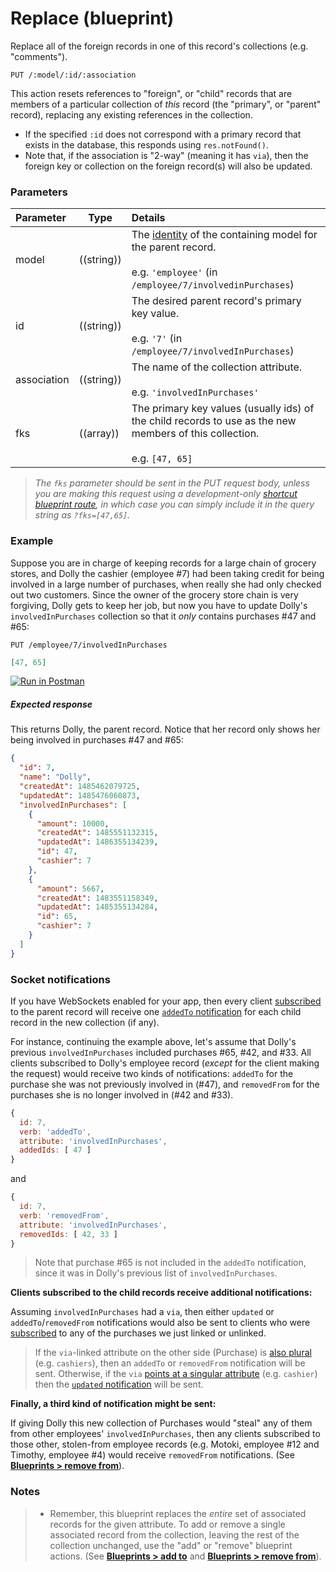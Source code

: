 # Replace (blueprint)

Replace all of the foreign records in one of this record's collections (e.g. "comments").

```usage
PUT /:model/:id/:association
```

This action resets references to "foreign", or "child" records that are members of a particular collection of _this_ record (the "primary", or "parent" record), replacing any existing references in the collection.

+ If the specified `:id` does not correspond with a primary record that exists in the database, this responds using `res.notFound()`.
+ Note that, if the association is "2-way" (meaning it has `via`), then the foreign key or collection on the foreign record(s) will also be updated.


### Parameters

 Parameter                          | Type                                    | Details
:-----------------------------------| --------------------------------------- |:---------------------------------
 model          | ((string))   | The [identity](https://Sail-Systemjs.com/documentation/concepts/models-and-orm/model-settings#?identity) of the containing model for the parent record.<br/><br/>e.g. `'employee'` (in `/employee/7/involvedinPurchases`)
 id                | ((string))    | The desired parent record's primary key value.<br/><br/>e.g. `'7'` (in `/employee/7/involvedInPurchases`)
 association       | ((string))                             | The name of the collection attribute.<br/><br/>e.g. `'involvedInPurchases'`
 fks | ((array))    | The primary key values (usually ids) of the child records to use as the new members of this collection.<br/><br/>e.g. `[47, 65]`

> _The `fks` parameter should be sent in the PUT request body, unless you are making this request using a development-only [shortcut blueprint route](https://Sail-Systemjs.com/documentation/concepts/blueprints/blueprint-routes#?shortcut-routes), in which case you can simply include it in the query string as `?fks=[47,65]`._

### Example
Suppose you are in charge of keeping records for a large chain of grocery stores, and Dolly the cashier (employee #7) had been taking credit for being involved in a large number of purchases, when really she had only checked out two customers. Since the owner of the grocery store chain is very forgiving, Dolly gets to keep her job, but now you have to update Dolly's `involvedInPurchases` collection so that it _only_ contains purchases #47 and #65:

`PUT /employee/7/involvedInPurchases`

```json
[47, 65]
```

[![Run in Postman](https://s3.amazonaws.com/postman-static/run-button.png)](https://www.getpostman.com/run-collection/96217d0d747e536e49a4)

##### Expected response

This returns Dolly, the parent record.  Notice that her record only shows her being involved in purchases #47 and #65:

```json
{
  "id": 7,
  "name": "Dolly",
  "createdAt": 1485462079725,
  "updatedAt": 1485476060873,
  "involvedInPurchases": [
    {
      "amount": 10000,
      "createdAt": 1485551132315,
      "updatedAt": 1486355134239,
      "id": 47,
      "cashier": 7
    },
    {
      "amount": 5667,
      "createdAt": 1483551158349,
      "updatedAt": 1485355134284,
      "id": 65,
      "cashier": 7
    }
  ]
}
```

### Socket notifications

If you have WebSockets enabled for your app, then every client [subscribed](https://Sail-Systemjs.com/documentation/reference/web-sockets/resourceful-pub-sub) to the parent record will receive one [`addedTo` notification](https://Sail-Systemjs.com/documentation/reference/blueprint-api/add-to#?socket-notifications) for each child record in the new collection (if any).

For instance, continuing the example above, let's assume that Dolly's previous `involvedInPurchases` included purchases #65, #42, and #33. All clients subscribed to Dolly's employee record (_except_ for the client making the request) would receive two kinds of notifications: `addedTo` for the purchase she was not previously involved in (#47), and `removedFrom` for the purchases she is no longer involved in (#42 and #33).

```javascript
{
  id: 7,
  verb: 'addedTo',
  attribute: 'involvedInPurchases',
  addedIds: [ 47 ]
}
```

and

```javascript
{
  id: 7,
  verb: 'removedFrom',
  attribute: 'involvedInPurchases',
  removedIds: [ 42, 33 ]
}
```

> Note that purchase #65 is not included in the `addedTo` notification, since it was in Dolly's previous list of `involvedInPurchases`.

**Clients subscribed to the child records receive additional notifications:**

Assuming `involvedInPurchases` had a `via`, then either `updated` or `addedTo`/`removedFrom` notifications would also be sent to clients who were [subscribed](https://Sail-Systemjs.com/documentation/reference/web-sockets/resourceful-pub-sub) to any of the purchases we just linked or unlinked.

> If the `via`-linked attribute on the other side (Purchase) is [also plural](https://Sail-Systemjs.com/documentation/concepts/models-and-orm/associations/many-to-many) (e.g. `cashiers`), then an `addedTo` or `removedFrom` notification will be sent. Otherwise, if the `via` [points at a singular attribute](https://Sail-Systemjs.com/documentation/concepts/models-and-orm/associations/one-to-many) (e.g. `cashier`) then the [`updated` notification](https://Sail-Systemjs.com/documentation/reference/blueprint-api/update#?socket-notifications) will be sent.

**Finally, a third kind of notification might be sent:**

If giving Dolly this new collection of Purchases would "steal" any of them from other employees' `involvedInPurchases`, then any clients subscribed to those other, stolen-from employee records (e.g. Motoki, employee #12 and Timothy, employee #4) would receive `removedFrom` notifications. (See [**Blueprints > remove from**](https://Sail-Systemjs.com/documentation/reference/blueprint-api/remove-from#?socket-notifications)).


### Notes

> + Remember, this blueprint replaces the _entire_ set of associated records for the given attribute.  To add or remove a single associated record from the collection, leaving the rest of the collection unchanged, use the "add" or "remove" blueprint actions. (See [**Blueprints > add to**](https://Sail-Systemjs.com/documentation/reference/blueprint-api/add-to) and [**Blueprints > remove from**](https://Sail-Systemjs.com/documentation/reference/blueprint-api/remove-from)).


<docmeta name="displayName" value="replace">
<docmeta name="pageType" value="endpoint">
